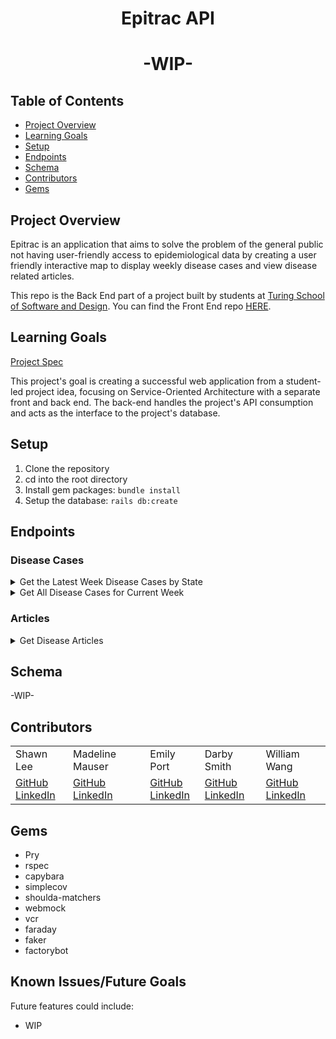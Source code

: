 <div align="center">
  <h1>Epitrac API</h1>
  <h1>-WIP-</h1>
</div>

## Table of Contents
- [Project Overview](#project-overview)
- [Learning Goals](#learning-goals)
- [Setup](#setup)
- [Endpoints](#endpoints)
- [Schema](#schema)
- [Contributors](#contributors)
- [Gems](#gems)


## Project Overview
Epitrac is an application that aims to solve the problem of the general public not having user-friendly access to epidemiological data by creating a user friendly interactive map to display weekly disease cases and view disease related articles.

This repo is the Back End part of a project built by students at [Turing School of Software and Design](https://turing.edu/). You can find the Front End repo [HERE](https://github.com/epitrac/epitrac_fe).



## Learning Goals
[Project Spec](https://backend.turing.edu/module3/projects/consultancy/)

This project's goal is creating a successful web application from a student-led project idea, focusing on Service-Oriented Architecture with a separate front and back end.
The back-end handles the project's API consumption and acts as the interface to the project's database.

## Setup

1. Clone the repository
2. cd into the root directory
3. Install gem packages: `bundle install`
4. Setup the database: `rails db:create`

## Endpoints
### Disease Cases
<details close>
<summary>Get the Latest Week Disease Cases by State</summary>
<br>

Request:
**GET** `/api/v1/disease_cases?state=#{state_name}`

Returns a list of diseases in that state for the most recent MMWR week recorded in the [NNDSS Weekly Dataset](https://data.cdc.gov/NNDSS/NNDSS-Weekly-Data/x9gk-5huc).
Data Sourced from the [NNDSS Weekly Data API](https://dev.socrata.com/foundry/data.cdc.gov/x9gk-5huc)

Headers: <br>
```

```
Example:
[Get Disease Cases in Georgia](https://epitrac-be.herokuapp.com/api/v1/disease_cases?state=GEORGIA)

JSON Response Example:
```json
{
    "data": [
        {
            "id": "20225200032",
            "type": "disease_case",
            "attributes": {
                "state": "GEORGIA",
                "year": "2022",
                "current_week": 52,
                "disease": "Anthrax",
                "cumulative_current": 0,
                "cumulative_last": 0,
                "coordinates": [
                    -84.39111,
                    33.74831
                ],
                "id": "20225200032",
                "current_week_cases": 0
              }
        },
        {
            "id": "20225200102",
            "type": "disease_case",
            "attributes": {
                "state": "GEORGIA",
                "year": "2022",
                "current_week": 52,
                "disease": "Arboviral diseases, Chikungunya virus disease",
                "cumulative_current": 0,
                "cumulative_last": 0,
                "coordinates": [
                    -84.39111,
                    33.74831
                ],
                "id": "20225200102",
                "current_week_cases": 0
              }
        },
        {...},
        {...},
        ]
}

```
</details>

<details close>
<summary>Get All Disease Cases for Current Week</summary>
<br>

Request:
**GET** `/api/v1/disease_cases`

Returns a list of diseases in all states for the most recent MMWR week recorded in the [NNDSS Weekly Dataset](https://data.cdc.gov/NNDSS/NNDSS-Weekly-Data/x9gk-5huc).
Data Sourced from the [NNDSS Weekly Data API](https://dev.socrata.com/foundry/data.cdc.gov/x9gk-5huc)

Headers: <br>
```

```
Example: 
[Get All Disease Cases For Latest Week](https://epitrac-be.herokuapp.com/api/v1/disease_cases)

JSON Response Example:
```json
{
    "data": [
        {
            "id": "20225200003",
            "type": "disease_case",
            "attributes": {
                "state": "CONNECTICUT",
                "year": "2022",
                "current_week": 52,
                "disease": "Anthrax",
                "cumulative_current": 0,
                "cumulative_last": 0,
                "coordinates": [
                    -72.67399,
                    41.76376
                ],
                "id": "20225200003",
                "current_week_cases": 0
            }
        },
        {
            "id": "20225200004",
            "type": "disease_case",
            "attributes": {
                "state": "MAINE",
                "year": "2022",
                "current_week": 52,
                "disease": "Anthrax",
                "cumulative_current": 0,
                "cumulative_last": 0,
                "coordinates": [
                    -69.77631,
                    44.31804
                ],
                "id": "20225200004",
                "current_week_cases": 0
            }
        },
        {...},
        {...},
    ]
}
```
</details>

### Articles
<details close>

<summary>Get Disease Articles</summary>
<br>

Request:
**GET** `/api/v1/articles?disease=#{disease}`

Returns a list of articles related to that disease.

Data sourced from [Science Clips](https://dev.socrata.com/foundry/data.cdc.gov/biid-68vb)

Headers: <br>
```

```
Example: 
[Get Articles Related to Anthrax](https://epitrac-be.herokuapp.com/api/v1/articles?disease=anthrax)

JSON Response Example:
```json
{
    "data": [
        {
            "id": "1076",
            "type": "article",
            "attributes": {
                "article_id": "1076",
                "author": "de Oliveira, F. F. M. M., S.;Gonti, S.;Brey, R. N.;Li, H.;Schiffer, J.;Casadevall, A.;Bann, J. G.",
                "title": "Binding of the von Willebrand factor a domain of capillary morphogenesis protein 2 to anthrax protective antigen vaccine reduces immunogenicity in mice",
                "year": "2020",
                "date": "15-01",
                "isbn_issn": "2379-5042",
                "keywords": "anthrax:antigen processing:immunization:protein stability",
                "abstract": "Protective antigen (PA) is a component of anthrax toxin ....",
                "url": "https://www.ncbi.nlm.nih.gov/pubmed/31941807",
                "doi": "10.1128/mSphere.00556-19"
            }
        },
        {
            "id": "1380",
            "type": "article",
            "attributes": {
                "article_id": "1380",
                "author": "Hupert, N. W., D.,  Cuomo, J.,  Hollingsworth, E.,  Neukermans, K.,  Xiong, W.,",
                "title": "Predicting hospital surge after a large-scale anthrax attack: a model-based analysis of CDC's cities readiness initiative prophylaxis recommendations",
                "year": "2009",
                "date": "Jul-Aug",
                "isbn_issn": "0272-989X (Print)",
                "keywords": null,
                "abstract": "BACKGROUND: A CRI-compliant prophylaxis...",
                "url": "http://mdm.sagepub.com/cgi/reprint/29/4/424",
                "doi": "10.1177/0272989X09341389"
            }      
        },
        {...},
        {...},
        ...
        ...
      ]
}
```
</details>

## Schema

-WIP-

## Contributors
<table>
  <tr>
    <td>Shawn Lee</td>
    <td>Madeline Mauser</td>
    <td>Emily Port</td>
    <td>Darby Smith</td>
    <td>William Wang</td>
  </tr>
  <tr>
    <td>
      <a href="https://github.com/Shawnl93">GitHub</a><br>
      <a href="https://www.linkedin.com/in/shawn-lee-3382aa8b/">LinkedIn</a>
    </td>
    <td>
      <a href="https://github.com/MadelineMauser">GitHub</a><br>
      <a href="https://www.linkedin.com/in/madeline-mauser-644239245/">LinkedIn</a>
    </td>
    <td>
      <a href="https://github.com/eport01">GitHub</a><br>
      <a href="https://www.linkedin.com/in/emily-port-3ab6389b/">LinkedIn</a>
    </td>
    <td>
    <a href="https://github.com/DarbySmith">GitHub</a><br>
    <a href="https://www.linkedin.com/in/darby-m-smith/">LinkedIn</a>
    </td>
    <td>
      <a href="https://github.com/willjw2">GitHub</a><br>
      <a href="https://www.linkedin.com/in/william-wang-814442240/">LinkedIn</a>
    </td>
  </tr>
</table>

## Gems
- Pry
- rspec
- capybara
- simplecov
- shoulda-matchers
- webmock
- vcr
- faraday
- faker
- factorybot

## Known Issues/Future Goals
Future features could include:
- WIP
